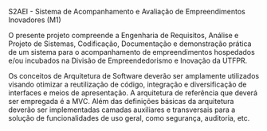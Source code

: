 S2AEI - Sistema de Acompanhamento e Avaliação de Empreendimentos Inovadores (M1)

O presente projeto compreende a Engenharia de Requisitos, Análise e Projeto de Sistemas, Codificação, Documentação e
demonstração prática de um sistema para o acompanhamento de empreendimentos hospedados e/ou incubados na
Divisão de Empreendedorismo e Inovação da UTFPR.

Os conceitos de Arquitetura de Software deverão ser amplamente utilizados visando otimizar a reutilização de código,
integração e diversificação de interfaces e meios de apresentação. A arquitetura de referência que deverá ser empregada
é a MVC. Além das definições básicas da arquitetura deverão ser implementadas camadas auxiliares e transversais para
a solução de funcionalidades de uso geral, como segurança, auditoria, etc.
